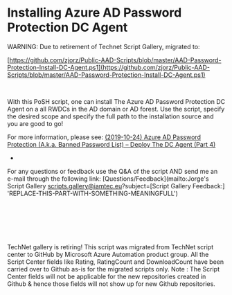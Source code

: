 ﻿Installing Azure AD Password Protection DC Agent
================================================

            

WARNING: Due to retirement of Technet Script Gallery, migrated to:


[https://github.com/zjorz/Public-AAD-Scripts/blob/master/AAD-Password-Protection-Install-DC-Agent.ps1](https://github.com/zjorz/Public-AAD-Scripts/blob/master/AAD-Password-Protection-Install-DC-Agent.ps1)


 


With this PoSH script, one can install The Azure AD Password Protection DC Agent on a all RWDCs in the AD domain or AD forest. Use the script, specify the desired scope and specify the full path to the installation source and you are good to go!


For more information, please see: [(2019-10-24) Azure AD Password Protection (A.k.a. Banned Password List) – Deploy The DC Agent (Part 4)](https://jorgequestforknowledge.wordpress.com/2019/10/24/azure-ad-password-protection-a-k-a-banned-password-list-deploy-the-dc-agent-part-4/)


-


For any questions or feedback use the Q&A of the script AND send me an e-mail through the following link: [Questions/Feedback](mailto:Jorge's Script Gallery <scripts.gallery@iamtec.eu>?subject=[Script Gallery Feedback:] 'REPLACE-THIS-PART-WITH-SOMETHING-MEANINGFULL')


 


 

 

        
    
TechNet gallery is retiring! This script was migrated from TechNet script center to GitHub by Microsoft Azure Automation product group. All the Script Center fields like Rating, RatingCount and DownloadCount have been carried over to Github as-is for the migrated scripts only. Note : The Script Center fields will not be applicable for the new repositories created in Github & hence those fields will not show up for new Github repositories.
